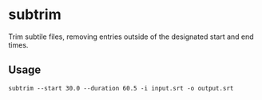 # subtrim

Trim subtile files, removing entries outside of the designated start and end
times.

## Usage

``` shell
subtrim --start 30.0 --duration 60.5 -i input.srt -o output.srt
```

